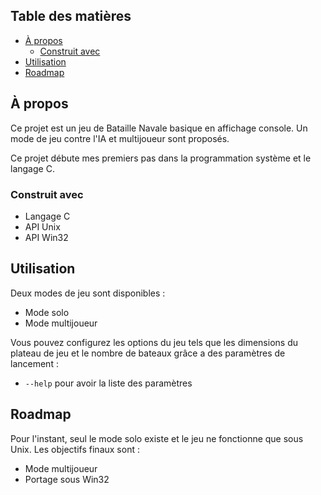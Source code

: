 <!-- TABLE OF CONTENTS -->
## Table des matières

* [À propos](#à-propos)
  * [Construit avec](#construit-avec)
* [Utilisation](#utilisation)
* [Roadmap](#roadmap)

<!-- ABOUT THE PROJECT -->
## À propos

Ce projet est un jeu de Bataille Navale basique en affichage console.
Un mode de jeu contre l'IA et multijoueur sont proposés.

Ce projet débute mes premiers pas dans la programmation système et le langage C.

### Construit avec
* Langage C
* API Unix
* API Win32

<!-- USAGE EXAMPLES -->
## Utilisation

Deux modes de jeu sont disponibles :
* Mode solo
* Mode multijoueur

Vous pouvez configurez les options du jeu tels que les dimensions du plateau de jeu et le nombre de bateaux grâce a des paramètres de lancement :
* `--help` pour avoir la liste des paramètres

<!-- ROADMAP -->
## Roadmap

Pour l'instant, seul le mode solo existe et le jeu ne fonctionne que sous Unix.
Les objectifs finaux sont :
* Mode multijoueur
* Portage sous Win32
